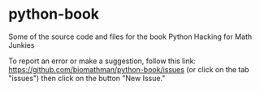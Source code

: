 # python-book
Some of the source code and files for the book Python Hacking for Math Junkies

To report an error or make a suggestion, follow this link:
https://github.com/biomathman/python-book/issues
(or click on the tab "issues") then click on the button "New Issue."
